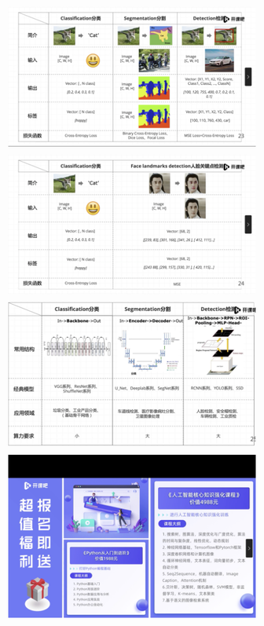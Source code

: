 ![image-20210607203919065](intro.assets/image-20210607203919065.png)

![image-20210607204024863](intro.assets/image-20210607204024863.png)

![image-20210607204048241](intro.assets/image-20210607204048241.png)

![image-20210607204639670](intro.assets/image-20210607204639670.png)